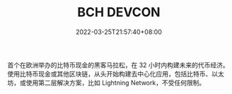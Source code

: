﻿---
weight: 
title: "BCH DEVCON"
description: "首个在欧洲举办的比特币现金的黑客马拉松，在 32 小时内构建未来的代币经济"
date: 2022-03-25T21:57:40+08:00
lastmod: 2022-03-25T16:45:40+08:00
draft: false
authors: ["Metabd"]
featuredImage: "bch-devcon.jpg"
link: ""
tags: ["元宇宙社区","BCH DEVCON"]
categories: ["navigation"]
navigation: ["元宇宙社区"]
lightgallery: true
toc: true
pinned: false
recommend: false
recommend1: false
---
首个在欧洲举办的比特币现金的黑客马拉松，在 32 小时内构建未来的代币经济。
使用比特币现金或其他区块链，从头开始构建去中心化应用，包括比特币、以太坊，或使用第二层解决方案，比如 Lightning Network，不受任何限制。
